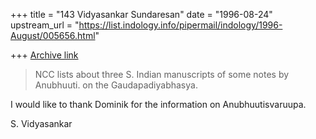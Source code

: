 +++
title = "143 Vidyasankar Sundaresan"
date = "1996-08-24"
upstream_url = "https://list.indology.info/pipermail/indology/1996-August/005656.html"

+++
[Archive link](https://list.indology.info/pipermail/indology/1996-August/005656.html)



> NCC lists about three S. Indian manuscripts of some notes by Anubhuuti. on
> the Gaudapadiyabhasya.

I would like to thank Dominik for the information on Anubhuutisvaruupa. 

S. Vidyasankar





